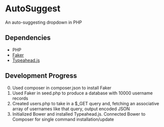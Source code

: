# AutoSuggest
An auto-suggesting dropdown in PHP

## Dependencies
+ PHP
+ [Faker](https://github.com/fzaninotto/Faker)
+ [Typeahead.js](https://github.com/twitter/typeahead.js)

## Development Progress
0. Used composer in composer.json to install Faker
1. Used Faker in seed.php to produce a database with 10000 username records
2. Created users.php to take in a $_GET query and, fetching an associative array of usernames like that query, output encoded JSON
3. Initialized Bower and installed Typeahead.js. Connected Bower to Composer for single command installation/update